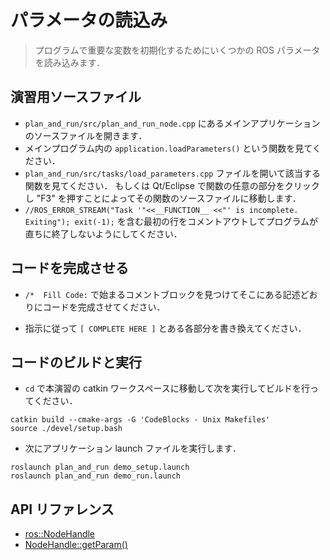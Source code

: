 <!--
# Load Parameters
>In this exercise, we'll load some ROS parameters to initialize important variables within our program.
-->

# パラメータの読込み
> プログラムで重要な変数を初期化するためにいくつかの ROS パラメータを読み込みます．

<!--
## Locate Exercise Source File

  * Go to the main application source file located in `plan_and_run/src/plan_and_run_node.cpp`.
  * In the main program, locate the function call to `application.loadParameters()`.
  * Go to the source file for that function located in the `plan_and_run/src/tasks/load_parameters.cpp`. Alternatively, in Eclipse you can click in any part of the function and press "F3" to bring up that file.
  * Comment out the first line containing the `//ROS_ERROR_STREAM("Task '"<<__FUNCTION__ <<"' is incomplete. Exiting"); exit(-1);` entry so that the function doesn't quit immediately.
-->

## 演習用ソースファイル

  * `plan_and_run/src/plan_and_run_node.cpp` にあるメインアプリケーションのソースファイルを開きます．
  * メインプログラム内の `application.loadParameters()` という関数を見てください．
  * `plan_and_run/src/tasks/load_parameters.cpp` ファイルを開いて該当する関数を見てください．
  もしくは Qt/Eclipse で関数の任意の部分をクリックし "F3" を押すことによってその関数のソースファイルに移動します．
  * `//ROS_ERROR_STREAM("Task '"<<__FUNCTION__ <<"' is incomplete. Exiting"); exit(-1);` を含む最初の行をコメントアウトしてプログラムが直ちに終了しないようにしてください．

<!--
## Complete Code

 * Find comment block that starts with ```/*  Fill Code:``` and complete as described.

 * Replace every instance of ```[ COMPLETE HERE ]``` accordingly.
-->

## コードを完成させる

 * `/*  Fill Code:` で始まるコメントブロックを見つけてそこにある記述どおりにコードを完成させてください．

 * 指示に従って `[ COMPLETE HERE ]` とある各部分を書き換えてください．


<!--
## Build Code and Run

 * `cd` into your catkin workspace and run:
```
catkin build --cmake-args -G 'CodeBlocks - Unix Makefiles'
source ./devel/setup.bash
```
 * Then run the application launch file:
```
roslaunch plan_and_run demo_setup.launch
roslaunch plan_and_run demo_run.launch
```
-->

## コードのビルドと実行

 * `cd` で本演習の catkin ワークスペースに移動して次を実行してビルドを行ってください．
```
catkin build --cmake-args -G 'CodeBlocks - Unix Makefiles'
source ./devel/setup.bash
```

 * 次にアプリケーション launch ファイルを実行します．
```
roslaunch plan_and_run demo_setup.launch
roslaunch plan_and_run demo_run.launch
```


<!-- ## API References -->
## API リファレンス

* [ros::NodeHandle](http://docs.ros.org/indigo/api/roscpp/html/classros_1_1NodeHandle.html)
* [NodeHandle::getParam()](http://docs.ros.org/indigo/api/roscpp/html/classros_1_1NodeHandle.html#afaaf745b7483da9a621b07db0700f866)
